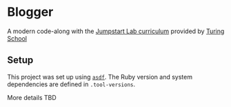 # Blogger

A modern code-along with the [Jumpstart Lab curriculum](http://tutorials.jumpstartlab.com/) provided by [Turing School](https://turing.edu/)

## Setup

This project was set up using [`asdf`](https://asdf-vm.com/).
The Ruby version and system dependencies are defined in `.tool-versions`. 

More details TBD